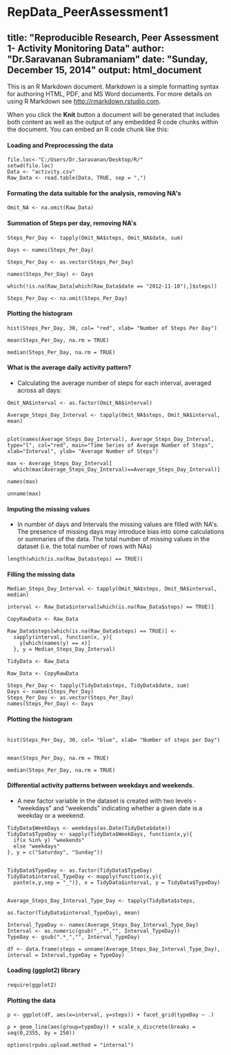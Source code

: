 RepData_PeerAssessment1
=======================
title: "Reproducible Research, Peer Assessment 1- Activity Monitoring Data"
author: "Dr.Saravanan Subramaniam"
date: "Sunday, December 15, 2014"
output: html_document
---

This is an R Markdown document. Markdown is a simple formatting syntax for authoring HTML, PDF, and MS Word documents. For more details on using R Markdown see <http://rmarkdown.rstudio.com>.

When you click the **Knit** button a document will be generated that includes both content as well as the output of any embedded R code chunks within the document. You can embed an R code chunk like this:

#### Loading and Preprocessing the data
```{r}
file.loc<-"C:/Users/Dr.Saravanan/Desktop/R/"
setwd(file.loc)
Data <- "activity.csv"
Raw_Data <- read.table(Data, TRUE, sep = ",")
```
#### Formating the data suitable for the analysis, removing NA's
```{r}
Omit_NA <- na.omit(Raw_Data)
```
#### Summation of Steps per day, removing NA's
```{r}
Steps_Per_Day <- tapply(Omit_NA$steps, Omit_NA$date, sum)
```
```{r}
Days <- names(Steps_Per_Day)
```
```{r}
Steps_Per_Day <- as.vector(Steps_Per_Day)
```
```{r}
names(Steps_Per_Day) <- Days
```
```{r}
which(!is.na(Raw_Data[which(Raw_Data$date == "2012-11-10"),]$steps))
```
```{r}
Steps_Per_Day <- na.omit(Steps_Per_Day)
```
#### Plotting the histogram
```{r}
hist(Steps_Per_Day, 30, col= "red", xlab= "Number of Steps Per Day")
```
```{r}
mean(Steps_Per_Day, na.rm = TRUE)
```
```{r}
median(Steps_Per_Day, na.rm = TRUE)
```
#### What is the average daily activity pattern?

* Calculating the average number of steps for each interval, averaged across all days:
```{r}
Omit_NA$interval <- as.factor(Omit_NA$interval)
```
```{r}
Average_Steps_Day_Interval <- tapply(Omit_NA$steps, Omit_NA$interval, mean)
```
```{r}

plot(names(Average_Steps_Day_Interval), Average_Steps_Day_Interval, type="l", col="red", main="Time Series of Average Number of Steps", xlab="Interval", ylab= "Average Number of Steps")
```
```{r}
max <- Average_Steps_Day_Interval[
  which(max(Average_Steps_Day_Interval)==Average_Steps_Day_Interval)]
```
```{r}
names(max)
```
```{r}
unname(max)
```
#### Imputing the missing values
* In number of days and Intervals the missing values are filled with NA's. The presence of missing days may introduce bias into some calculations or summaries of the data. 
The total number of missing values in the dataset (i.e. the total number of rows with NAs)
```{r}
length(which(is.na(Raw_Data$steps) == TRUE))
```
#### Filling the missing data
```{r}
Median_Steps_Day_Interval <- tapply(Omit_NA$steps, Omit_NA$interval, median)
```
```{r}
interval <- Raw_Data$interval[which(is.na(Raw_Data$steps) == TRUE)]
```
```{r}
CopyRawData <- Raw_Data
```
```{r}
Raw_Data$steps[which(is.na(Raw_Data$steps) == TRUE)] <-  
  sapply(interval, function(x, y){
    y[which(names(y) == x)]
  }, y = Median_Steps_Day_Interval)
```
```{r}
TidyData <- Raw_Data
```
```{r}
Raw_Data <- CopyRawData
```
```{r}
Steps_Per_Day <- tapply(TidyData$steps, TidyData$date, sum)
Days <- names(Steps_Per_Day)
Steps_Per_Day <- as.vector(Steps_Per_Day)
names(Steps_Per_Day) <- Days
```
#### Plotting the histogram
```{r}

hist(Steps_Per_Day, 30, col= "blue", xlab= "Number of steps per Day")
```
```{r}

mean(Steps_Per_Day, na.rm = TRUE)
```
```{r}
median(Steps_Per_Day, na.rm = TRUE)
```
#### Differential activity patterns between weekdays and weekends.
* A new factor variable in the dataset is created with two levels - “weekdays” and “weekends” indicating whether a given date is a weekday or a weekend.
```{r}
TidyData$WeekDays <- weekdays(as.Date(TidyData$date))
TidyData$TypeDay <- sapply(TidyData$WeekDays, function(x,y){
  if(x %in% y) "weekends"
  else "weekdays"
}, y = c("Saturday", "Sunday")) 
```
```{r}

TidyData$TypeDay <- as.factor(TidyData$TypeDay)
TidyData$interval_TypeDay <- mapply(function(x,y){
  paste(x,y,sep = "_")}, x = TidyData$interval, y = TidyData$TypeDay)
```
```{r}

Average_Steps_Day_Interval_Type_Day <- tapply(TidyData$steps, 
                                         as.factor(TidyData$interval_TypeDay), mean)
```
```{r}
Interval_TypeDay <- names(Average_Steps_Day_Interval_Type_Day)
Interval <- as.numeric(gsub("_.*","", Interval_TypeDay))
TypeDay <- gsub(".*_","", Interval_TypeDay)
```
```{r}
df <- data.frame(steps = unname(Average_Steps_Day_Interval_Type_Day), interval = Interval,typeDay = TypeDay)
```
#### Loading (ggplot2) library
```{r}
require(ggplot2)
```
#### Plotting the data
```{r}
p <- ggplot(df, aes(x=interval, y=steps)) + facet_grid(typeDay ~ .)
```
```{r}
p + geom_line(aes(group=typeDay)) + scale_x_discrete(breaks = seq(0,2355, by = 250))
```
```{r}
options(rpubs.upload.method = "internal")
```
